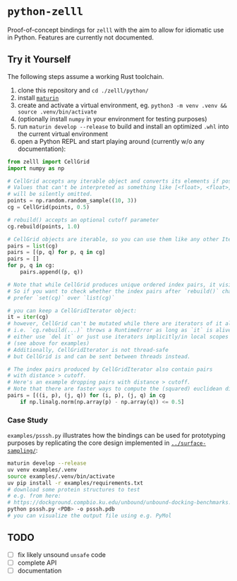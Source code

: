 # `python-zelll`

Proof-of-concept bindings for `zelll` with the aim to allow for idiomatic use in Python.
Features are currently not documented.

## Try it Yourself

The following steps assume a working Rust toolchain.

1. clone this repository and `cd ./zelll/python/`
2. install [`maturin`](https://www.maturin.rs/installation)
3. create and activate a virtual environment, eg. `python3 -m venv .venv && source .venv/bin/activate`
4. (optionally install `numpy` in your environment for testing purposes)
5. run `maturin develop --release` to build and install an optimized `.whl` into the current virtual environment
6. open a Python REPL and start playing around (currently w/o any documentation):
```python
from zelll import CellGrid
import numpy as np

# CellGrid accepts any iterable object and converts its elements if possible.
# Values that can't be interpreted as something like [<float>, <float>, <float>]
# will be silently omitted.
points = np.random.random_sample((10, 3))
cg = CellGrid(points, 0.5)

# rebuild() accepts an optional cutoff parameter
cg.rebuild(points, 1.0)

# CellGrid objects are iterable, so you can use them like any other Iterable in Python:
pairs = list(cg)
pairs = [(p, q) for p, q in cg]
pairs = []
for p, q in cg:
    pairs.append((p, q))

# Note that while CellGrid produces unique ordered index pairs, it visits its cells in arbitrary order.
# So if you want to check whether the index pairs after `rebuild()` changed,
# prefer `set(cg)` over `list(cg)` 

# you can keep a CellGridIterator object:
it = iter(cg)
# however, CellGrid can't be mutated while there are iterators of it alive
# i.e. `cg.rebuild(...)` throws a RuntimeError as long as `it` is alive
# either use `del it` or just use iterators implicitly/in local scopes
# (see above for examples)
# Additionally, CellGridIterator is not thread-safe 
# but CellGrid is and can be sent between threads instead.

# The index pairs produced by CellGridIterator also contain pairs
# with distance > cutoff.
# Here's an example dropping pairs with distance > cutoff.
# Note that there are faster ways to compute the (squared) euclidean distance.
pairs = [((i, p), (j, q)) for (i, p), (j, q) in cg 
    if np.linalg.norm(np.array(p) - np.array(q)) <= 0.5]
```

### Case Study

`examples/psssh.py` illustrates how the bindings can be used for prototyping purposes
by replicating the core design implemented in 
[`../surface-sampling/`](https://github.com/microscopic-image-analysis/zelll/tree/main/surface-sampling):

```sh
maturin develop --release
uv venv examples/.venv
source examples/.venv/bin/activate
uv pip install -r examples/requirements.txt
# download some protein structures to test
# e.g. from here:
# https://dockground.compbio.ku.edu/unbound/unbound-docking-benchmarks.php
python psssh.py <PDB> -o psssh.pdb
# you can visualize the output file using e.g. PyMol
```

## TODO

- [ ] fix likely unsound `unsafe` code 
- [ ] complete API
- [ ] documentation
